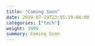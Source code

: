 ```yaml
---
title: "Coming Soon"
date: 2019-07-19T23:55:19-04:00
categories: ["tech"]
weight: 3999
summary: Coming Soon
---
```


